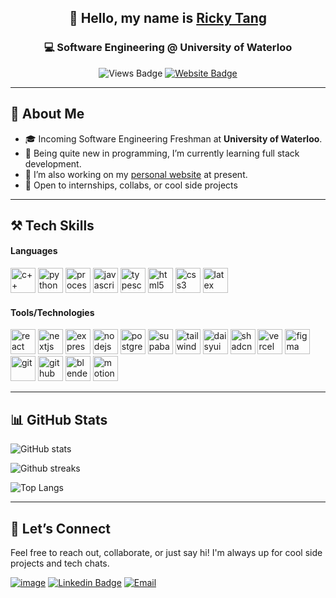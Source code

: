 <!-- GitHub Profile README for Ricky Tang -->

<div align="center">

## 👋 Hello, my name is <a href="https://www.rickyt.tech/" target="_blank">Ricky Tang</a>

### 💻 Software Engineering @ University of Waterloo

![Views Badge](https://komarev.com/ghpvc/?username=rickytang666&label=Profile%20views&color=0e75b6&style=flat) [![Website Badge](https://img.shields.io/badge/Website-rickyt.tech-blue)](https://www.rickyt.tech)


</div>

---

## 🧠 About Me

- 🎓 Incoming Software Engineering Freshman at **University of Waterloo**.
- 🌱 Being quite new in programming, I’m currently learning full stack development.
- 🔭 I’m also working on my <a href="https://github.com/rickytang666/rickytang-website" target="_blank">personal website</a> at present.
- 🚀 Open to internships, collabs, or cool side projects

<!--
- 🔭 I’m currently working on ...
- 🌱 I’m currently learning ...
- 👯 I’m looking to collaborate on ...
- 🤔 I’m looking for help with ...
- 💬 Ask me about ...
- 📫 How to reach me: ...
- 😄 Pronouns: ...
- ⚡ Fun fact: ...
-->

---

## ⚒️ Tech Skills

#### Languages

<p align="left">
  <img src="https://go-skill-icons.vercel.app/api/icons?i=cpp" height="40" alt="c++" />
  <img src="https://go-skill-icons.vercel.app/api/icons?i=python&theme=dark" height="40" alt="python" />
  <img src="https://go-skill-icons.vercel.app/api/icons?i=processing&theme=dark" height="40" alt="processing" />
  <img src="https://go-skill-icons.vercel.app/api/icons?i=javascript" height="40" alt="javascript" />
  <img src="https://go-skill-icons.vercel.app/api/icons?i=typescript" height="40" alt="typescript" />
  <img src="https://go-skill-icons.vercel.app/api/icons?i=html" height="40" alt="html5" />
  <img src="https://go-skill-icons.vercel.app/api/icons?i=css" height="40" alt="css3" />
  <img src="https://go-skill-icons.vercel.app/api/icons?i=latex&theme=dark" height="40" alt="latex" />
</p>

#### Tools/Technologies

<p align="left">
  <img src="https://go-skill-icons.vercel.app/api/icons?i=react&theme=dark" height="40" alt="react" />
  <img src="https://go-skill-icons.vercel.app/api/icons?i=next&theme=dark" height="40" alt="nextjs" />
  <img src="https://go-skill-icons.vercel.app/api/icons?i=express&theme=dark" height="40" alt="express" />
  <img src="https://go-skill-icons.vercel.app/api/icons?i=nodejs&theme=dark" height="40" alt="nodejs" />
  <img src="https://go-skill-icons.vercel.app/api/icons?i=postgresql&theme=dark" height="40" alt="postgresql" />
  <img src="https://go-skill-icons.vercel.app/api/icons?i=supabase&theme=dark" height="40" alt="supabase" />
  <img src="https://go-skill-icons.vercel.app/api/icons?i=tailwind&theme=dark" height="40" alt="tailwind" />
  <img src="https://go-skill-icons.vercel.app/api/icons?i=daisyui&theme=dark" height="40" alt="daisyui" />
  <img src="https://go-skill-icons.vercel.app/api/icons?i=shadcn&theme=dark" height="40" alt="shadcn" />
  <img src="https://go-skill-icons.vercel.app/api/icons?i=vercel&theme=dark" height="40" alt="vercel" />
  <img src="https://go-skill-icons.vercel.app/api/icons?i=figma&theme=dark" height="40" alt="figma" />
  <img src="https://go-skill-icons.vercel.app/api/icons?i=git&theme=dark" height="40" alt="git" />
  <img src="https://go-skill-icons.vercel.app/api/icons?i=github&theme=dark" height="40" alt="github" />
  <img src="https://go-skill-icons.vercel.app/api/icons?i=blender&theme=dark" height="40" alt="blender" />
  <img src="https://avatars.githubusercontent.com/u/107069270?s=200&v=4" height="40" alt="motion canvas" />
</p>

---

## 📊 GitHub Stats

![GitHub stats](https://github-readme-stats.vercel.app/api?username=rickytang666&show_icons=true&theme=transparent)

![Github streaks](https://nirzak-streak-stats.vercel.app/?user=rickytang666&theme=transparent&hide_border=false)

![Top Langs](https://github-readme-stats.vercel.app/api/top-langs/?username=rickytang666&langs_count=8&theme=transparent)

---

## 🤝 Let’s Connect

Feel free to reach out, collaborate, or just say hi!
I'm always up for cool side projects and tech chats.

[![image](https://img.shields.io/badge/website-000000?style=for-the-badge&logo=About.me&logoColor=white)](https://www.rickyt.tech/)
[![Linkedin Badge](https://img.shields.io/badge/linkedin-%230077B5.svg?style=for-the-badge&logo=linkedin)](https://www.linkedin.com/in/ricky-tang-dev/)
[![Email](https://img.shields.io/badge/Email-informational?style=for-the-badge&logo=gmail)](mailto:rickytangdev@gmail.com)
